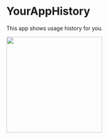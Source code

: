 # YourAppHistory
This app shows usage history for you.

<img width="250" src="https://github.com/HeonSeokCha/YourAppHistory/assets/55890012/64f9bc72-3165-42d0-bd06-f5060310c861">
